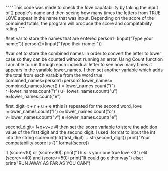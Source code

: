 """"This code was made to check the love capatability by taking the input of 2 people's name and then seeing how many times the letters from TRUE LOVE appear in the name that was input.  Depending on the score of the combined totals, the program will produce the score and compatability rating """



#set var to store the names that are entered
person1=(input("Type your name:"))
person2=(input("Type their name: "))

#var set to store the combined names in order to convert the letter to lower case so they can be counted without running an error. Using Count function I am able to run through each individual letter to see how many times it appears in the varaible lower_names. I then set another variable which adds the total from each varaible from the word true
combined_names=person1+person2
lower_names= combined_names.lower()
t = lower_names.count("t")
r=lower_names.count("r")
u= lower_names.count("u")
e=lower_names.count("e")

first_digit=t + r + u + e
#this is repeated for the second word, love
l=lower_names.count("l")
o=lower_names.count("o")
v=lower_names.count("v")
e=lower_names.count("e")

second_digit= l+o+v+e
#I then set the score variable to store the addition value of the first digit and the second digit. I used .format to input the int into the string
score=int(str(first_digit) + str(second_digit))
print("Your compatability score is {}".format(score))

if (score<10) or (score>90):
  print("This is your one true love <3")
elif (score>=40) and (score<=50):
  print("It could go either way")
else:
  print("RUN AWAY AS FAR AS YOU CAN")

